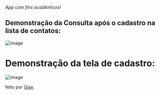 *App com fins acadêmicos!*

## Demonstração da Consulta após o cadastro na lista de contatos:
![image](https://user-images.githubusercontent.com/61558415/131680945-b0cf1935-85cf-4db0-beed-467338dc5e56.png)
# Demonstração da tela de cadastro:
![image](https://user-images.githubusercontent.com/61558415/131681373-2c5129ff-2e16-4102-b6cd-ca51acd2524f.png)


feito por [Gian](https://github.com/Gian-f).
